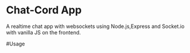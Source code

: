 # Chat-Cord App 
A realtime chat app with websockets using Node.js,Express and Socket.io with vanilla JS on the frontend.

#Usage
